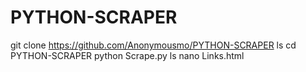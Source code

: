 # PYTHON-SCRAPER
git clone https://github.com/Anonymousmo/PYTHON-SCRAPER
ls
cd PYTHON-SCRAPER
python Scrape.py
ls 
nano Links.html
